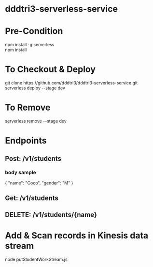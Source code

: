 # dddtri3-serverless-service





<h1>Pre-Condition</h1>
npm install -g serverless</br>
npm install</br>


<h1>To Checkout & Deploy</h1>
git clone https://github.com/dddtri3/dddtri3-serverless-service.git</br>
serverless deploy --stage dev

<h1>To Remove</h1>
serverless remove --stage dev

<h1>Endpoints</h1>
<h2>Post: /v1/students</h2>
<h3>body sample</h3>
{
  "name": "Coco",
  "gender": "M"
}

<h2>Get:  /v1/students</h2>


<h2>DELETE: /v1/students/{name}</h2>





<h1>Add & Scan records in Kinesis data stream</h1>
node putStudentWorkStream.js

